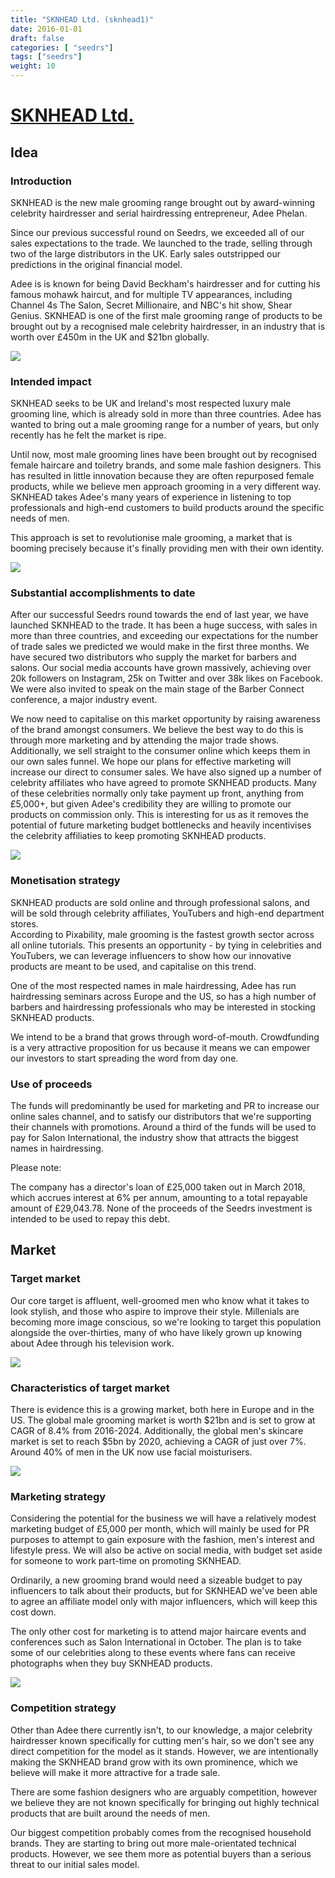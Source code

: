 ```yaml
---
title: "SKNHEAD Ltd. (sknhead1)"
date: 2016-01-01
draft: false
categories: [ "seedrs"]
tags: ["seedrs"]
weight: 10
---
```


# [SKNHEAD Ltd.](https://www.seedrs.com/sknhead1)

## Idea

### Introduction

SKNHEAD is the new male grooming range brought out by award-winning celebrity hairdresser and serial hairdressing entrepreneur, Adee Phelan.

Since our previous successful round on Seedrs, we exceeded all of our sales expectations to the trade. We launched to the trade, selling through two of the large distributors in the UK. Early sales outstripped our predictions in the original financial model.

Adee is is known for being David Beckham's hairdresser and for cutting his famous mohawk haircut, and for multiple TV appearances, including Channel 4s The Salon, Secret Millionaire, and NBC's hit show, Shear Genius. SKNHEAD is one of the first male grooming range of products to be brought out by a recognised male celebrity hairdresser, in an industry that is worth over £450m in the UK and $21bn globally.

![](/img/seedrs/uploads/startup/section_image/image/15707/lbd9tvbzitgi1wwtu7b2994gryb7y0l/SKNHEAD_ROUND2_Seedrs_Images_V01_Image05.jpg?rect=0%2C0%2C1251%2C1251&w=600&fit=clip&s=36d7c1427f790b1f2adbe68e9e441c7b)

### Intended impact

SKNHEAD seeks to be UK and Ireland's most respected luxury male grooming line, which is already sold in more than three countries. Adee has wanted to bring out a male grooming range for a number of years, but only recently has he felt the market is ripe.

Until now, most male grooming lines have been brought out by recognised female haircare and toiletry brands, and some male fashion designers. This has resulted in little innovation because they are often repurposed female products, while we believe men approach grooming in a very different way. SKNHEAD takes Adee's many years of experience in listening to top professionals and high-end customers to build products around the specific needs of men.

This approach is set to revolutionise male grooming, a market that is booming precisely because it's finally providing men with their own identity.

![](/img/seedrs/uploads/startup/section_image/image/15705/h5j11rnsj463kzzgn3nq2u6pmsj50eq/SKNHEAD_ROUND2_Seedrs_Images_V01_Image01.jpg?rect=-2%2C0%2C1251%2C4469&w=600&fit=clip&s=821ef77f7e55dc1f02c8d6ed61e1377c)

### Substantial accomplishments to date

After our successful Seedrs round towards the end of last year, we have launched SKNHEAD to the trade. It has been a huge success, with sales in more than three countries, and exceeding our expectations for the number of trade sales we predicted we would make in the first three months. We have secured two distributors who supply the market for barbers and salons. Our social media accounts have grown massively, achieving over 20k followers on Instagram, 25k on Twitter and over 38k likes on Facebook. We were also invited to speak on the main stage of the Barber Connect conference, a major industry event.

We now need to capitalise on this market opportunity by raising awareness of the brand amongst consumers. We believe the best way to do this is through more marketing and by attending the major trade shows. Additionally, we sell straight to the consumer online which keeps them in our own sales funnel. We hope our plans for effective marketing will increase our direct to consumer sales. We have also signed up a number of celebrity affiliates who have agreed to promote SKNHEAD products. Many of these celebrities normally only take payment up front, anything from £5,000+, but given Adee's credibility they are willing to promote our products on commission only. This is interesting for us as it removes the potential of future marketing budget bottlenecks and heavily incentivises the celebrity affiliaties to keep promoting SKNHEAD products.

![](/img/seedrs/uploads/startup/section_image/image/15706/aaowpdsoy5wakbgu684v97446zvz42m/150-dpiSKNHEAD_ROUND2_Seedrs_Images_V01_Image06__1_.jpg?rect=0%2C0%2C1251%2C2105&w=600&fit=clip&s=34489c1f1713712dc10adc51125d90df)

### Monetisation strategy

SKNHEAD products are sold online and through professional salons, and will be sold through celebrity affiliates, YouTubers and high-end department stores. <br>According to Pixability, male grooming is the fastest growth sector across all online tutorials. This presents an opportunity - by tying in celebrities and YouTubers, we can leverage influencers to show how our innovative products are meant to be used, and capitalise on this trend.

One of the most respected names in male hairdressing, Adee has run hairdressing seminars across Europe and the US, so has a high number of barbers and hairdressing professionals who may be interested in stocking SKNHEAD products.

We intend to be a brand that grows through word-of-mouth. Crowdfunding is a very attractive proposition for us because it means we can empower our investors to start spreading the word from day one.

### Use of proceeds

The funds will predominantly be used for marketing and PR to increase our online sales channel, and to satisfy our distributors that we're supporting their channels with promotions. Around a third of the funds will be used to pay for Salon International, the industry show that attracts the biggest names in hairdressing.

Please note:

The company has a director's loan of £25,000 taken out in March 2018, which accrues interest at 6% per annum, amounting to a total repayable amount of £29,043.78. None of the proceeds of the Seedrs investment is intended to be used to repay this debt.

## Market

### Target market

Our core target is affluent, well-groomed men who know what it takes to look stylish, and those who aspire to improve their style. Millenials are becoming more image conscious, so we're looking to target this population alongside the over-thirties, many of who have likely grown up knowing about Adee through his television work.

![](https://seedrs.imgix.net/uploads/startup/section_image/image/15710/2fbe1fbx6s9lugbhuiz5kagt2l8vius/SKNHEAD_ROUND2_Seedrs_Images_V01_Image03.jpg?rect=0%2C0%2C1251%2C1251&w=600&fit=clip&s=dfba24efcab28234fad9748dcc9aed79)

### Characteristics of target market

There is evidence this is a growing market, both here in Europe and in the US. The global male grooming market is worth $21bn and is set to grow at CAGR of 8.4% from 2016-2024. Additionally, the global men's skincare market is set to reach $5bn by 2020, achieving a CAGR of just over 7%. Around 40% of men in the UK now use facial moisturisers.

![](https://seedrs.imgix.net/uploads/startup/section_image/image/15708/svd28g2h3ae7im7gykjim1nddhhadsi/SKNHEAD_ROUND2_Seedrs_Images_V01_Image08.jpg?rect=1%2C0%2C1251%2C2341&w=600&fit=clip&s=e614b595fce7f7319ed9d5c2efa57f0e)

### Marketing strategy

Considering the potential for the business we will have a relatively modest marketing budget of £5,000 per month, which will mainly be used for PR purposes to attempt to gain exposure with the fashion, men's interest and lifestyle press. We will also be active on social media, with budget set aside for someone to work part-time on promoting SKNHEAD.

Ordinarily, a new grooming brand would need a sizeable budget to pay influencers to talk about their products, but for SKNHEAD we've been able to agree an affiliate model only with major influencers, which will keep this cost down.

The only other cost for marketing is to attend major haircare events and conferences such as Salon International in October. The plan is to take some of our celebrities along to these events where fans can receive photographs when they buy SKNHEAD products.

![](https://seedrs.imgix.net/uploads/startup/section_image/image/15709/cgqf2evgglm40kkchw26ksdudpgxptg/SKNHEAD_ROUND2_Seedrs_Images_V01_Image07.jpg?rect=99%2C78%2C1151%2C1063&w=600&fit=clip&s=8f643dbe27f295a1dde689dc822cb568)

### Competition strategy

Other than Adee there currently isn't, to our knowledge, a major celebrity hairdresser known specifically for cutting men's hair, so we don't see any direct competition for the model as it stands. However, we are intentionally making the SKNHEAD brand grow with its own prominence, which we believe will make it more attractive for a trade sale.

There are some fashion designers who are arguably competition, however we believe they are not known specifically for bringing out highly technical products that are built around the needs of men.

Our biggest competition probably comes from the recognised household brands. They are starting to bring out more male-orientated technical products. However, we see them more as potential buyers than a serious threat to our initial sales model.

